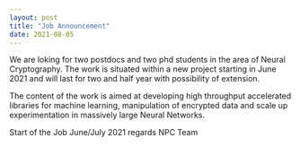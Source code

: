 ```yaml
---
layout: post
title: "Job Announcement"
date: 2021-08-05
---
```


We are loking for two postdocs and two phd students in the area of Neural Cryptography. The work is situated within a new project starting in June 2021 and will last for two and half year with possibility of extension. 

The content of the work is aimed at developing high throughput accelerated libraries for machine learning, manipulation of encrypted data and scale up experimentation in massively large Neural Networks. 

Start of the Job June/July 2021
regards
NPC Team
